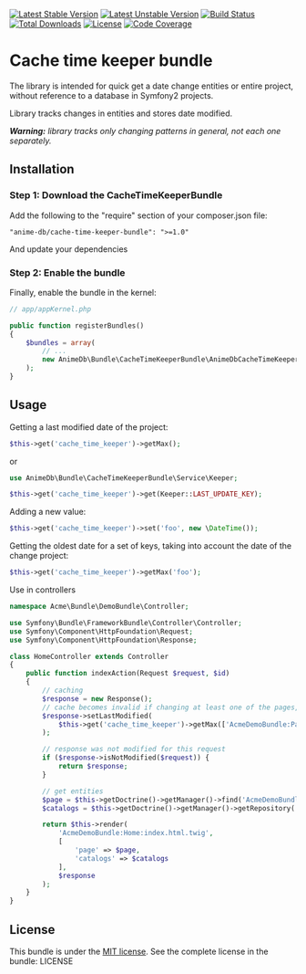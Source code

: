[![Latest Stable Version](https://poser.pugx.org/anime-db/cache-time-keeper-bundle/v/stable.png)](https://packagist.org/packages/anime-db/cache-time-keeper-bundle)
[![Latest Unstable Version](https://poser.pugx.org/anime-db/cache-time-keeper-bundle/v/unstable.png)](https://packagist.org/packages/anime-db/cache-time-keeper-bundle)
[![Build Status](https://travis-ci.org/anime-db/cache-time-keeper-bundle.png)](https://travis-ci.org/anime-db/cache-time-keeper-bundle)
[![Total Downloads](https://poser.pugx.org/anime-db/cache-time-keeper-bundle/downloads.png)](https://packagist.org/packages/anime-db/cache-time-keeper-bundle)
[![License](https://poser.pugx.org/anime-db/cache-time-keeper-bundle/license.png)](https://packagist.org/packages/anime-db/cache-time-keeper-bundle)
[![Code Coverage](https://scrutinizer-ci.com/g/anime-db/cache-time-keeper-bundle/badges/coverage.png?b=master)](https://scrutinizer-ci.com/g/anime-db/cache-time-keeper-bundle/?branch=master)

# Cache time keeper bundle

The library is intended for quick get a date change entities or entire project, without reference to a database in Symfony2 projects.

Library tracks changes in entities and stores date modified.

_**Warning:** library tracks only changing patterns in general, not each one separately._

## Installation

### Step 1: Download the CacheTimeKeeperBundle

Add the following to the "require" section of your composer.json file:

```
"anime-db/cache-time-keeper-bundle": ">=1.0"
```

And update your dependencies

### Step 2: Enable the bundle

Finally, enable the bundle in the kernel:

```php
// app/appKernel.php

public function registerBundles()
{
    $bundles = array(
        // ...
        new AnimeDb\Bundle\CacheTimeKeeperBundle\AnimeDbCacheTimeKeeperBundle(),
    );
}
```

## Usage

Getting a last modified date of the project:

```php
$this->get('cache_time_keeper')->getMax();
```

or

```php
use AnimeDb\Bundle\CacheTimeKeeperBundle\Service\Keeper;

$this->get('cache_time_keeper')->get(Keeper::LAST_UPDATE_KEY);
```

Adding a new value:

```php
$this->get('cache_time_keeper')->set('foo', new \DateTime());
```

Getting the oldest date for a set of keys, taking into account the date of the change project:

```php
$this->get('cache_time_keeper')->getMax('foo');
```

Use in controllers

```php
namespace Acme\Bundle\DemoBundle\Controller;

use Symfony\Bundle\FrameworkBundle\Controller\Controller;
use Symfony\Component\HttpFoundation\Request;
use Symfony\Component\HttpFoundation\Response;

class HomeController extends Controller
{
    public function indexAction(Request $request, $id)
    {
        // caching
        $response = new Response();
        // cache becomes invalid if changing at least one of the pages, the catalog or the updated project
        $response->setLastModified(
            $this->get('cache_time_keeper')->getMax(['AcmeDemoBundle:Page', 'AcmeDemoBundle:Catalog'])
        );

        // response was not modified for this request
        if ($response->isNotModified($request)) {
            return $response;
        }

        // get entities
        $page = $this->getDoctrine()->getManager()->find('AcmeDemoBundle:Page', $id);
        $catalogs = $this->getDoctrine()->getManager()->getRepository('AcmeDemoBundle:Catalog')->findAll();

        return $this->render(
            'AcmeDemoBundle:Home:index.html.twig',
            [
                'page' => $page,
                'catalogs' => $catalogs
            ],
            $response
        );
    }
}
```

## License

This bundle is under the [MIT license](http://opensource.org/licenses/MIT). See the complete license in the bundle: LICENSE